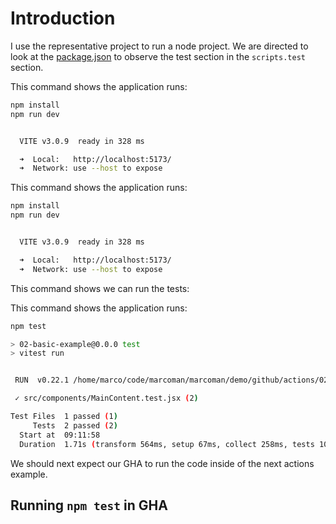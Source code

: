 # Introduction

I use the representative project to run a node project.  We are directed to look at the [package.json](package.json) to observe the test section in the `scripts.test` section.

This command shows the application runs:

```bash
npm install
npm run dev


  VITE v3.0.9  ready in 328 ms

  ➜  Local:   http://localhost:5173/
  ➜  Network: use --host to expose


```

This command shows the application runs:

```bash
npm install
npm run dev


  VITE v3.0.9  ready in 328 ms

  ➜  Local:   http://localhost:5173/
  ➜  Network: use --host to expose


```

This command shows we can run the tests:

This command shows the application runs:

```bash
npm test

> 02-basic-example@0.0.0 test
> vitest run


 RUN  v0.22.1 /home/marco/code/marcoman/marcoman/demo/github/actions/02-starting-project

 ✓ src/components/MainContent.test.jsx (2)

Test Files  1 passed (1)
     Tests  2 passed (2)
  Start at  09:11:58
  Duration  1.71s (transform 564ms, setup 67ms, collect 258ms, tests 108ms)
```

We should next expect our GHA to run the code inside of the next actions example.

## Running `npm test` in GHA

